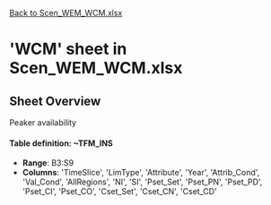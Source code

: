[Back to Scen_WEM_WCM.xlsx](README.md)

# 'WCM' sheet in Scen_WEM_WCM.xlsx

## Sheet Overview

Peaker availability

#### Table definition: ~TFM_INS
- **Range**: B3:S9
- **Columns**: 'TimeSlice', 'LimType', 'Attribute', 'Year', 'Attrib_Cond', 'Val_Cond', 'AllRegions', 'NI', 'SI', 'Pset_Set', 'Pset_PN', 'Pset_PD', 'Pset_CI', 'Pset_CO', 'Cset_Set', 'Cset_CN', 'Cset_CD'

